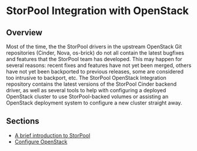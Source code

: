 <!--
SPDX-FileCopyrightText: 2015 - 2023  StorPool <support@storpool.com>
SPDX-License-Identifier: Apache-2.0
-->

# StorPool Integration with OpenStack

## Overview

Most of the time, the the StorPool drivers in the upstream OpenStack Git
repositories (Cinder, Nova, os-brick) do not all contain the latest
bugfixes and features that the StorPool team has developed.
This may happen for several reasons: recent fixes and features have not
yet been merged, others have not yet been backported to previous releases,
some are considered too intrusive to backport, etc.
The StorPool OpenStack Integration repository contains the latest versions
of the StorPool Cinder backend driver, as well as several tools to help with
configuring a deployed OpenStack cluster to use StorPool-backed volumes or
assisting an OpenStack deployment system to configure a new cluster
straight away.

## Sections

- [A brief introduction to StorPool](storpool.md)
- [Configure OpenStack](configure.md)
